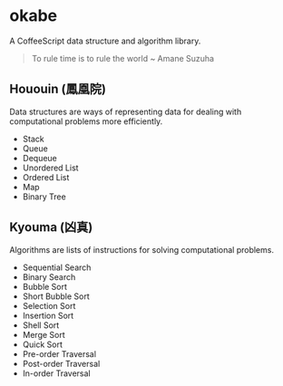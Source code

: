 okabe
=====

A CoffeeScript data structure and algorithm library.

> To rule time is to rule the world ~ Amane Suzuha

Hououin (鳳凰院)
----------------
Data structures are ways of representing data for dealing with computational problems more efficiently.

- Stack
- Queue
- Dequeue
- Unordered List
- Ordered List
- Map
- Binary Tree

Kyouma (凶真)
-------------
Algorithms are lists of instructions for solving computational problems.

- Sequential Search
- Binary Search
- Bubble Sort
- Short Bubble Sort
- Selection Sort
- Insertion Sort
- Shell Sort
- Merge Sort
- Quick Sort
- Pre-order Traversal
- Post-order Traversal
- In-order Traversal
